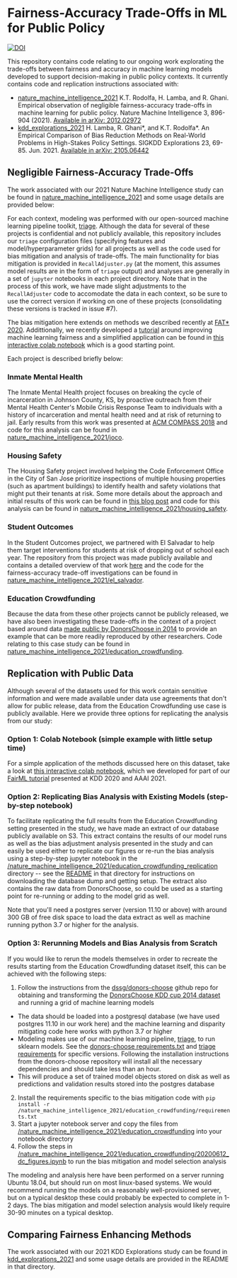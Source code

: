 # Fairness-Accuracy Trade-Offs in ML for Public Policy
[![DOI](https://zenodo.org/badge/254551159.svg)](https://zenodo.org/badge/latestdoi/254551159)

This repository contains code relating to our ongoing work explorating the trade-offs between fairness and accuracy in machine learning models developed to support decision-making in public policy contexts. It currently contains code and replication instructions associated with:
- [nature_machine_intelligence_2021](nature_machine_intelligence_2021/) K.T. Rodolfa, H. Lamba, and R. Ghani. Empirical observation of negligible fairness-accuracy trade-offs in machine learning for public policy. Nature Machine Intelligence 3, 896-904 (2021). [Available in arXiv: 2012.02972](https://arxiv.org/abs/2012.02972)
- [kdd_explorations_2021](kdd_explorations_2021/) H. Lamba, R. Ghani\*, and K.T. Rodolfa\*. An Empirical Comparison of Bias Reduction Methods on Real-World Problems in High-Stakes Policy Settings. SIGKDD Explorations 23, 69-85. Jun. 2021. [Available in arXiv: 2105.06442](https://arxiv.org/abs/2105.06442)


## Negligible Fairness-Accuracy Trade-Offs

The work associated with our 2021 Nature Machine Intelligence study can be found in [nature_machine_intelligence_2021](nature_machine_intelligence_2021/) and some usage details are provided below:

For each context, modeling was performed with our open-sourced machine learning pipeline toolkit, [triage](https://github.com/dssg/triage). Although the data for several of these projects is confidential and not publicly available, this repository includes our `triage` configuration files (specifying features and model/hyperparameter grids) for all projects as well as the code used for bias mitigation and analysis of trade-offs. The main functionality for bias mitigation is provided in `RecallAdjuster.py` (at the moment, this assumes model results are in the form of `triage` output) and analyses are generally in a set of `jupyter` notebooks in each project directory. Note that in the process of this work, we have made slight adjustments to the `RecallAdjuster` code to accomodate the data in each context, so be sure to use the correct version if working on one of these projects (consolidating these versions is tracked in issue #7).

The bias mitigation here extends on methods we described recently at [FAT* 2020](https://arxiv.org/abs/2001.09233). Addittionally, we recently developed a [tutorial](https://dssg.github.io/fairness_tutorial/) around improving machine learning fairness and a simplified application can be found in [this interactive colab notebook](https://colab.research.google.com/github/dssg/fairness_tutorial/blob/master/notebooks/bias_reduction.ipynb) which is a good starting point.

Each project is described briefly below:

### Inmate Mental Health
The Inmate Mental Health project focuses on breaking the cycle of incarceration in Johnson County, KS, by proactive outreach from their Mental Health Center's Mobile Crisis Response Team to individuals with a history of incarceration and mental health need and at risk of returning to jail. Early results from this work was presented at [ACM COMPASS 2018](https://dl.acm.org/citation.cfm?id=3209869) and code for this analysis can be found in [nature_machine_intelligence_2021/joco](nature_machine_intelligence_2021/joco).

### Housing Safety
The Housing Safety project involved helping the Code Enforcement Office in the City of San Jose prioritize inspections of multiple housing properties (such as apartment buildings) to identify health and safety violations that might put their tenants at risk. Some more details about the approach and initial results of this work can be found in [this blog post](http://www.dssgfellowship.org/2017/07/14/data-driven-inspections-for-safer-housing-in-san-jose-california/) and code for this analysis can be found in [nature_machine_intelligence_2021/housing_safety](nature_machine_intelligence_2021/housing_safety).

### Student Outcomes
In the Student Outcomes project, we partnered with El Salvadar to help them target interventions for students at risk of dropping out of school each year. The repository from this project was made publicly available and contains a detailed overview of that work [here](https://github.com/dssg/El_Salvador_mined_education) and the code for the fairness-accuracy trade-off investigations can be found in [nature_machine_intelligence_2021/el_salvador](nature_machine_intelligence_2021/el_salvador).

### Education Crowdfunding
Because the data from these other projects cannot be publicly released, we have also been investigating these trade-offs in the context of a project based around data [made public by DonorsChoose in 2014](https://www.kaggle.com/c/kdd-cup-2014-predicting-excitement-at-donors-choose/data) to provide an example that can be more readily reproduced by other researchers. Code relating to this case study can be found in [nature_machine_intelligence_2021/education_crowdfunding](nature_machine_intelligence_2021/education_crowdfunding).


## Replication with Public Data

Although several of the datasets used for this work contain sensitive information and were made available under data use agreements that don't allow for public release, data from the Education Crowdfunding use case is publicly available. Here we provide three options for replicating the analysis from our study:

### Option 1: Colab Notebook (simple example with little setup time)
For a simple application of the methods discussed here on this dataset, take a look at [this interactive colab notebook](https://colab.research.google.com/github/dssg/fairness_tutorial/blob/master/notebooks/bias_reduction.ipynb), which we developed for part of our [FairML tutorial](https://dssg.github.io/fairness_tutorial/) presented at KDD 2020 and AAAI 2021.

### Option 2: Replicating Bias Analysis with Existing Models (step-by-step notebook)
To facilitate replicating the full results from the Education Crowdfunding setting presented in the study, we have made an extract of our database publicly available on S3. This extract contains the results of our model runs as well as the bias adjustment analysis presented in the study and can easily be used either to replicate our figures or re-run the bias analysis using a step-by-step jupyter notebook in the [/nature_machine_intelligence_2021/education_crowdfunding_replication](/nature_machine_intelligence_2021/education_crowdfunding_replication) directory -- see the [README](/nature_machine_intelligence_2021/education_crowdfunding_replication/README.md) in that directory for instructions on downloading the database dump and getting setup. The extract also contains the raw data from DonorsChoose, so could be used as a starting point for re-running or adding to the model grid as well.

Note that you'll need a postgres server (version 11.10 or above) with around 300 GB of free disk space to load the data extract as well as machine running python 3.7 or higher for the analysis.

### Option 3: Rerunning Models and Bias Analysis from Scratch
If you would like to rerun the models themselves in order to recreate the results starting from the Education Crowdfunding dataset itself, this can be achieved with the following steps:
1. Follow the instructions from the [dssg/donors-choose](https://github.com/dssg/donors-choose) github repo for obtaining and transforming the [DonorsChoose KDD cup 2014 dataset](https://www.kaggle.com/c/kdd-cup-2014-predicting-excitement-at-donors-choose/data) and running a grid of machine learning models
  - The data should be loaded into a postgresql database (we have used postgres 11.10 in our work here) and the machine learning and disparity mitigating code here works with python 3.7 or higher
  - Modeling makes use of our machine learning pipeline, [triage](https://github.com/dssg/donors-choose), to run sklearn models. See the [donors-choose requirements.txt](https://github.com/dssg/donors-choose/blob/master/requirements.txt) and [triage requirements](https://github.com/dssg/triage/tree/master/requirement) for specific versions. Following the installation instructions from the donors-choose repository will install all the necessary dependencies and should take less than an hour.
  - This will produce a set of trained model objects stored on disk as well as predictions and validation results stored into the postgres database
2. Install the requirements specific to the bias mitigation code with `pip install -r /nature_machine_intelligence_2021/education_crowdfunding/requirements.txt`
3. Start a jupyter notebook server and copy the files from [/nature_machine_intelligence_2021/education_crowdfunding](/nature_machine_intelligence_2021/education_crowdfunding) into your notebook directory
4. Follow the steps in [/nature_machine_intelligence_2021/education_crowdfunding/20200612_dc_figures.ipynb](/nature_machine_intelligence_2021/education_crowdfunding/20200612_dc_figures.ipynb) to run the bias mitigation and model selection analysis

The modeling and analysis here have been performed on a server running Ubuntu 18.04, but should run on most linux-based systems. We would recommend running the models on a reasonably well-provisioned server, but on a typical desktop these could probably be expected to complete in 1-2 days. The bias mitigation and model selection analysis would likely require 30-90 minutes on a typical desktop.


## Comparing Fairness Enhancing Methods

The work associated with our 2021 KDD Explorations study can be found in [kdd_explorations_2021](kdd_explorations_2021/) and some usage details are provided in the README in that directory.

